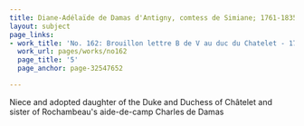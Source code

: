 ```yaml
---
title: Diane-Adélaïde de Damas d'Antigny, comtess de Simiane; 1761-1835
layout: subject
page_links:
- work_title: 'No. 162: Brouillon lettre B de V au duc du Chatelet - 1781/05/12'
  work_url: pages/works/no162
  page_title: '5'
  page_anchor: page-32547652

---
```

<p>Niece and adopted daughter of the Duke and Duchess of Châtelet and sister of Rochambeau's aide-de-camp Charles de Damas</p>